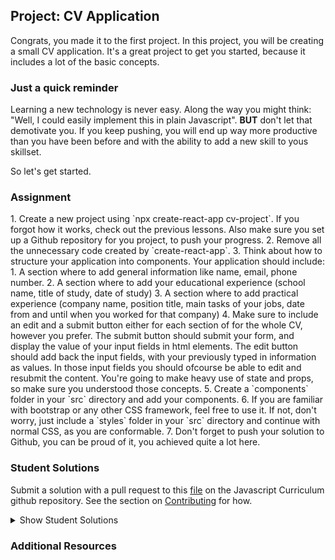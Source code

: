 ## Project: CV Application

Congrats, you made it to the first project. In this project, you will be creating a small CV application. It's a great project to get you started, because it includes a lot of the basic concepts.

### Just a quick reminder

Learning a new technology is never easy. Along the way you might think: "Well, I could easily implement this in plain Javascript". **BUT** don't let that demotivate you. If you keep pushing, you will end up way more productive than you have been before and with the ability to add a new skill to yous skillset.

So let's get started.

### Assignment

<div class="lesson-content__panel" markdown="1">
1. Create a new project using `npx create-react-app cv-project`. If you forgot how it works, check out the previous lessons. Also make sure you set up a Github repository for you project, to push your progress.
2. Remove all the unnecessary code created by `create-react-app`.
3. Think about how to structure your application into components. Your application should include:
   1. A section where to add general information like name, email, phone number.
   2. A section where to add your educational experience (school name, title of study, date of study)
   3. A section where to add practical experience (company name, position title, main tasks of your jobs, date from and until when you worked for that company)
4. Make sure to include an edit and a submit button either for each section of for the whole CV, however you prefer. The submit button should submit your form, and display the value of your input fields in html elements. The edit button should add back the input fields, with your previously typed in information as values. In those input fields you should ofcourse be able to edit and resubmit the content. You're going to make heavy use of state and props, so make sure you understood those concepts.
5. Create a `components` folder in your `src` directory and add your components.
6. If you are familiar with bootstrap or any other CSS framework, feel free to use it. If not, don't worry, just include a `styles` folder in your `src` directory and continue with normal CSS, as you are conformable.
7. Don't forget to push your solution to Github, you can be proud of it, you achieved quite a lot here.
</div>

### Student Solutions

Submit a solution with a pull request to this [file](https://github.com/TheOdinProject/curriculum/blob/master/javascript/frameworks/frameworks-project.md) on the Javascript Curriculum github repository. See the section on [Contributing](http://github.com/TheOdinProject/curriculum/blob/master/contributing.md) for how.

<details markdown="block">
  <summary> Show Student Solutions </summary>

- Add your solution below this line!

</details>

### Additional Resources
